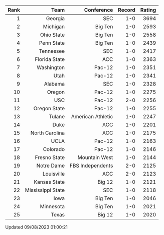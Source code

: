 | Rank  | Team                 | Conference           | Record   | Rating |
| ---:  | ---:                 | ---:                 | ---:     | ---:   |
| 1     | Georgia              | SEC                  | 1-0      | 3694   |
| 2     | Michigan             | Big Ten              | 1-0      | 2593   |
| 3     | Ohio State           | Big Ten              | 1-0      | 2558   |
| 4     | Penn State           | Big Ten              | 1-0      | 2439   |
| 5     | Tennessee            | SEC                  | 1-0      | 2417   |
| 6     | Florida State        | ACC                  | 1-0      | 2363   |
| 7     | Washington           | Pac-12               | 1-0      | 2351   |
| 8     | Utah                 | Pac-12               | 1-0      | 2341   |
| 9     | Alabama              | SEC                  | 1-0      | 2328   |
| 10    | Oregon               | Pac-12               | 1-0      | 2275   |
| 11    | USC                  | Pac-12               | 2-0      | 2256   |
| 12    | Oregon State         | Pac-12               | 1-0      | 2255   |
| 13    | Tulane               | American Athletic    | 1-0      | 2247   |
| 14    | Duke                 | ACC                  | 1-0      | 2201   |
| 15    | North Carolina       | ACC                  | 1-0      | 2175   |
| 16    | UCLA                 | Pac-12               | 1-0      | 2163   |
| 17    | Colorado             | Pac-12               | 1-0      | 2146   |
| 18    | Fresno State         | Mountain West        | 1-0      | 2144   |
| 19    | Notre Dame           | FBS Independents     | 2-0      | 2125   |
| 20    | Louisville           | ACC                  | 2-0      | 2123   |
| 21    | Kansas State         | Big 12               | 1-0      | 2121   |
| 22    | Mississippi State    | SEC                  | 1-0      | 2118   |
| 23    | Iowa                 | Big Ten              | 1-0      | 2046   |
| 24    | Minnesota            | Big Ten              | 1-0      | 2021   |
| 25    | Texas                | Big 12               | 1-0      | 2020   |

Updated 09/08/2023 01:00:21
